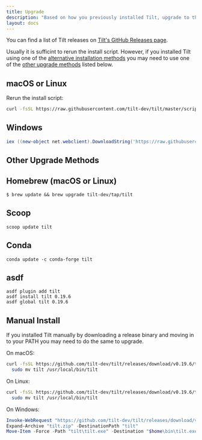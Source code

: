 ```yaml
---
title: Upgrade
description: "Based on how you previously installed Tilt, upgrade to the latest version with one of these commands."
layout: docs
---
```


You can find a list of Tilt releases on [Tilt's GitHub Releases page](https://github.com/tilt-dev/tilt/releases). 

Usually it is sufficint to rerun the install script. However, if you installed Tilt using one of the [alternative installation methods](install.html) you may need to use one of the [other upgrade methods](upgrade.html#other-upgrade-methods) listed below.

macOS or Linux
-----

Rerun the install script:

```bash
curl -fsSL https://raw.githubusercontent.com/tilt-dev/tilt/master/scripts/install.sh | bash
```

Windows
-----

```powershell
iex ((new-object net.webclient).DownloadString('https://raw.githubusercontent.com/tilt-dev/tilt/master/scripts/install.ps1'))
```

Other Upgrade Methods
---------------------


## Homebrew (macOS or Linux)

```
$ brew update && brew upgrade tilt-dev/tap/tilt
```

## Scoop

```
scoop update tilt
```

## Conda

```
conda update -c conda-forge tilt
```

## asdf

```
asdf plugin add tilt
asdf install tilt 0.19.6
asdf global tilt 0.19.6
```

## Manual Install
If you installed Tilt manually by downloading a release binary and moving in to your PATH you may need to do the same to upgrade.

On macOS:

```bash
curl -fsSL https://github.com/tilt-dev/tilt/releases/download/v0.19.6/tilt.0.19.6.mac.x86_64.tar.gz | tar -xzv tilt && \
  sudo mv tilt /usr/local/bin/tilt
```

On Linux:

```bash
curl -fsSL https://github.com/tilt-dev/tilt/releases/download/v0.19.6/tilt.0.19.6.linux.x86_64.tar.gz | tar -xzv tilt && \
  sudo mv tilt /usr/local/bin/tilt
```

On Windows:

```powershell
Invoke-WebRequest "https://github.com/tilt-dev/tilt/releases/download/v0.19.6/tilt.0.19.6.windows.x86_64.zip" -OutFile "tilt.zip"
Expand-Archive "tilt.zip" -DestinationPath "tilt"
Move-Item -Force -Path "tilt\tilt.exe" -Destination "$home\bin\tilt.exe"
```
